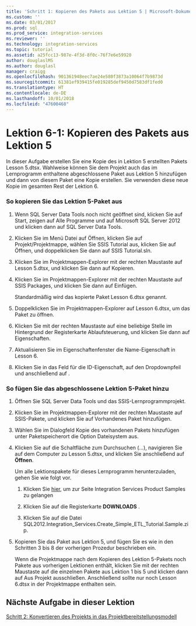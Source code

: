 ```yaml
---
title: 'Schritt 1: Kopieren des Pakets aus Lektion 5 | Microsoft-Dokumentation'
ms.custom: ''
ms.date: 03/01/2017
ms.prod: sql
ms.prod_service: integration-services
ms.reviewer: ''
ms.technology: integration-services
ms.topic: tutorial
ms.assetid: a25fcc13-987e-4f3d-8f0c-76f7e6e59920
author: douglaslMS
ms.author: douglasl
manager: craigg
ms.openlocfilehash: 901361948eec7ae24e580f3873a10064f7b9873d
ms.sourcegitcommit: 61381ef939415fe019285def9450d7583df1fed0
ms.translationtype: HT
ms.contentlocale: de-DE
ms.lasthandoff: 10/01/2018
ms.locfileid: "47600468"
---
```

# <a name="lesson-6-1---copying-the-lesson-5-package"></a>Lektion 6-1: Kopieren des Pakets aus Lektion 5
In dieser Aufgabe erstellen Sie eine Kopie des in Lektion 5 erstellten Pakets Lesson 5.dtsx. Wahlweise können Sie dem Projekt auch das im Lernprogramm enthaltene abgeschlossene Paket aus Lektion 5 hinzufügen und dann von diesem Paket eine Kopie erstellen. Sie verwenden diese neue Kopie im gesamten Rest der Lektion 6.  
  
### <a name="to-copy-the-lesson-5-package"></a>So kopieren Sie das Lektion 5-Paket aus  
  
1.  Wenn SQL Server Data Tools noch nicht geöffnet sind, klicken Sie auf Start, zeigen auf Alle Programme und auf Microsoft SQL Server 2012 und klicken dann auf SQL Server Data Tools.  
  
2.  Klicken Sie im Menü Datei auf Öffnen, klicken Sie auf Projekt/Projektmappe, wählen Sie SSIS Tutorial aus, klicken Sie auf Öffnen, und doppelklicken Sie dann auf SSIS Tutorial.sln.  
  
3.  Klicken Sie im Projektmappen-Explorer mit der rechten Maustaste auf Lesson 5.dtsx, und klicken Sie dann auf Kopieren.  
  
4.  Klicken Sie im Projektmappen-Explorer mit der rechten Maustaste auf SSIS Packages, und klicken Sie dann auf Einfügen.  
  
    Standardmäßig wird das kopierte Paket Lesson 6.dtsx genannt.  
  
5.  Doppelklicken Sie im Projektmappen-Explorer auf Lesson 6.dtsx, um das Paket zu öffnen.  
  
6.  Klicken Sie mit der rechten Maustaste auf eine beliebige Stelle im Hintergrund der Registerkarte Ablaufsteuerung, und klicken Sie dann auf Eigenschaften.  
  
7.  Aktualisieren Sie im Eigenschaftenfenster die Name-Eigenschaft in Lesson 6.  
  
8.  Klicken Sie in das Feld für die ID-Eigenschaft, auf den Dropdownpfeil und anschließend auf <Generate New ID>.  
  
### <a name="to-add-the-completed-lesson-5-package"></a>So fügen Sie das abgeschlossene Lektion 5-Paket hinzu  
  
1.  Öffnen Sie SQL Server Data Tools und das SSIS-Lernprogrammprojekt.  
  
2.  Klicken Sie im Projektmappen-Explorer mit der rechten Maustaste auf SSIS-Pakete, und klicken Sie auf Vorhandenes Paket hinzufügen.  
  
3.  Wählen Sie im Dialogfeld Kopie des vorhandenen Pakets hinzufügen unter Paketspeicherort die Option Dateisystem aus.  
  
4.  Klicken Sie auf die Schaltfläche zum Durchsuchen (…), navigieren Sie auf dem Computer zu Lesson 5.dtsx, und klicken Sie anschließend auf **Öffnen**.  
  
    Um alle Lektionspakete für dieses Lernprogramm herunterzuladen, gehen Sie wie folgt vor.  
  
    1.  Klicken Sie [hier](http://go.microsoft.com/fwlink/?LinkId=275027), um zur Seite Integration Services Product Samples zu gelangen  
  
    2.  Klicken Sie auf die Registerkarte **DOWNLOADS** .  
  
    3.  Klicken Sie auf die Datei SQL2012.Integration_Services.Create_Simple_ETL_Tutorial.Sample.zip.  
  
5.  Kopieren Sie das Paket aus Lektion 5, und fügen Sie es wie in den Schritten 3 bis 8 der vorherigen Prozedur beschrieben ein.  
  
    Wenn die Projektmappe nach dem Kopieren des Lektion 5-Pakets noch Pakete aus vorherigen Lektionen enthält, klicken Sie mit der rechten Maustaste auf die einzelnen Pakete aus Lektion 1 bis 5 und klicken dann auf Aus Projekt ausschließen. Anschließend sollte nur noch Lesson 6.dtsx in der Projektmappe enthalten sein.  
  
## <a name="next-task-in-lesson"></a>Nächste Aufgabe in dieser Lektion  
[Schritt 2: Konvertieren des Projekts in das Projektbereitstellungsmodell](../integration-services/lesson-6-2-converting-the-project-to-the-project-deployment-model.md)  
  
